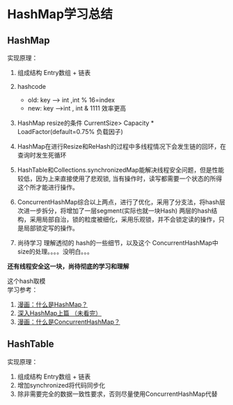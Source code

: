 # HashMap学习总结

## HashMap
实现原理：
1. 组成结构  Entry数组 + 链表
2. hashcode
    * old:  key --> int ,int % 16=index
    * new: key -->int , int & 1111 效率更高
3. HashMap resize的条件 CurrentSize> Capacity * LoadFactor(default=0.75% 负载因子)
4. HashMap在进行Resize和ReHash的过程中多线程情况下会发生链的回环，在查询时发生死循环
5. HashTable和Collections.synchronizedMap能解决线程安全问题，但是性能较低，因为上来直接使用了悲观锁,
    当有操作时，读写都需要一个状态的所得这个所才能进行操作。
6. ConcurrentHashMap综合以上两点，进行了优化，采用了分支法，将hash层次进一步拆分，将增加了一层segment(实际也就一块Hash)
    两层的hash结构，采用局部自治，锁的粒度被细化，采用乐观锁，并不会锁定读的操作，只是局部锁定写的操作。

7. 尚待学习 理解透彻的 hash的一些细节，以及这个 ConcurrentHashMap中size的处理。。。。没明白。。。

**还有线程安全这一块，尚待彻底的学习和理解**

这个hash取模 <br/>
学习参考：
1. [漫画：什么是HashMap？](https://mp.weixin.qq.com/s?__biz=MzIxNjA5MTM2MA==&mid=2652434336&idx=1&sn=c808ecd7fd01e4caa779a767d0d16eb0&chksm=8c62102fbb1599393e372a5cf462462885fd899fe21cce2e5477e262396ba712f9374bc3a7d7&scene=21#wechat_redirect)
2. [深入HashMap上篇 （未看完）](https://www.cnblogs.com/softidea/p/7261111.html)
3. [漫画：什么是ConcurrentHashMap？](https://mp.weixin.qq.com/s?__biz=MzIxMjE5MTE1Nw==&mid=2653192083&idx=1&sn=5c4becd5724dd72ad489b9ed466329f5&chksm=8c990d49bbee845f69345e4121888ec967df27988bc66afd984a25331d2f6464a61dc0335a54&scene=21#wechat_redirect)


## HashTable
实现原理：
1. 组成结构 Entry数组 + 链表
2. 增加synchronized将代码同步化
3. 除非需要完全的数据一致性要求，否则尽量使用ConcurrentHashMap代替
